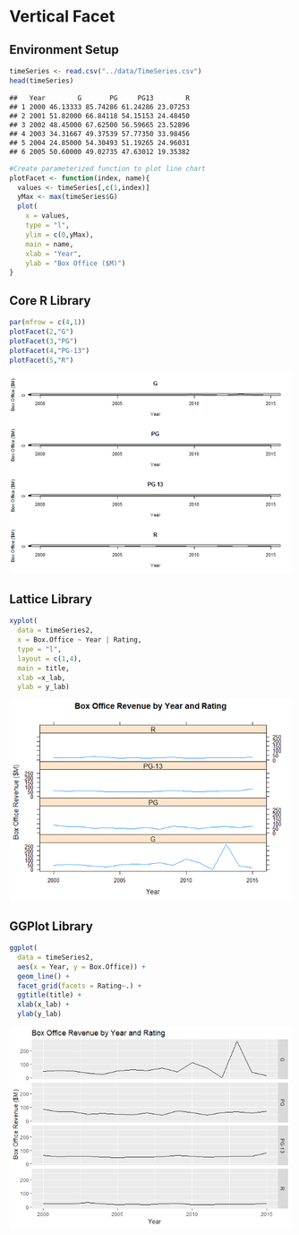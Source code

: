 # Vertical Facet

## Environment Setup


``` r
timeSeries <- read.csv("../data/TimeSeries.csv")
head(timeSeries)
```

    ##   Year        G       PG     PG13        R
    ## 1 2000 46.13333 85.74286 61.24286 23.07253
    ## 2 2001 51.82000 66.84118 54.15153 24.48450
    ## 3 2002 48.45000 67.62500 56.59665 23.52896
    ## 4 2003 34.31667 49.37539 57.77350 33.98456
    ## 5 2004 24.85000 54.30493 51.19265 24.96031
    ## 6 2005 50.60000 49.02735 47.63012 19.35382

``` r
#Create parameterized function to plot line chart
plotFacet <- function(index, name){
  values <- timeSeries[,c(1,index)]
  yMax <- max(timeSeries$G)
  plot(
    x = values,
    type = "l",
    ylim = c(0,yMax),
    main = name,
    xlab = "Year",
    ylab = "Box Office ($M)")
}
```

## Core R Library


``` r
par(mfrow = c(4,1))
plotFacet(2,"G")
plotFacet(3,"PG")
plotFacet(4,"PG-13")
plotFacet(5,"R")
```

![](../../images/statistics/vertical_facet_1.png)

## Lattice Library


``` r
xyplot(
  data = timeSeries2,
  x = Box.Office ~ Year | Rating,
  type = "l",
  layout = c(1,4),
  main = title,
  xlab =x_lab,
  ylab = y_lab)
```

![](../../images/statistics/vertical_facet_2.png)

## GGPlot Library

``` r
ggplot(
  data = timeSeries2,
  aes(x = Year, y = Box.Office)) +
  geom_line() +
  facet_grid(facets = Rating~.) +
  ggtitle(title) +
  xlab(x_lab) +
  ylab(y_lab)
```

![](../../images/statistics/vertical_facet_3.png)
